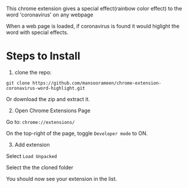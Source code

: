 This chrome extension gives a special effect(rainbow color effect) to the word 'coronavirus' on any webpage

When a web page is loaded, if coronavirus is found it would higlight the word with special effects.

# Steps to Install

1. clone the repo:

` git clone https://github.com/mansoorameen/chrome-extension-coronavirus-word-highlight.git `


Or download the zip and extract it.


2. Open Chrome Extensions Page

Go to: ` chrome://extensions/ `

On the top-right of the page, toggle `Developer mode` to ON.

3. Add extension

Select `Load Unpacked`

Select the the cloned folder



You should now see your extension in the list.
